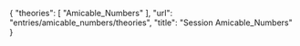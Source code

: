 {
    "theories": [
        "Amicable_Numbers"
    ],
    "url": "entries/amicable_numbers/theories",
    "title": "Session Amicable_Numbers"
}